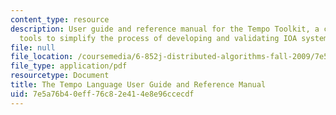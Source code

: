 ```yaml
---
content_type: resource
description: User guide and reference manual for the Tempo Toolkit, a collection of
  tools to simplify the process of developing and validating IOA systems.
file: null
file_location: /coursemedia/6-852j-distributed-algorithms-fall-2009/7e5a76b40eff76c82e414e8e96ccecdf_MIT6_852JF09_tempo_guide.pdf
file_type: application/pdf
resourcetype: Document
title: The Tempo Language User Guide and Reference Manual
uid: 7e5a76b4-0eff-76c8-2e41-4e8e96ccecdf
---
```

